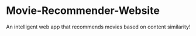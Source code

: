 # Movie-Recommender-Website
An intelligent web app that recommends movies based on content similarity!
